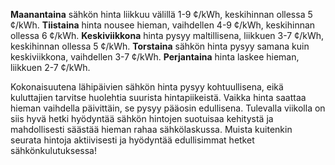 **Maanantaina** sähkön hinta liikkuu välillä 1-9 ¢/kWh, keskihinnan ollessa 5 ¢/kWh. **Tiistaina** hinta nousee hieman, vaihdellen 4-9 ¢/kWh, keskihinnan ollessa 6 ¢/kWh. **Keskiviikkona** hinta pysyy maltillisena, liikkuen 3-7 ¢/kWh, keskihinnan ollessa 5 ¢/kWh. **Torstaina** sähkön hinta pysyy samana kuin keskiviikkona, vaihdellen 3-7 ¢/kWh. **Perjantaina** hinta laskee hieman, liikkuen 2-7 ¢/kWh. 

Kokonaisuutena lähipäivien sähkön hinta pysyy kohtuullisena, eikä kuluttajien tarvitse huolehtia suurista hintapiikeistä. Vaikka hinta saattaa hieman vaihdella päivittäin, se pysyy pääosin edullisena. Tulevalla viikolla on siis hyvä hetki hyödyntää sähkön hintojen suotuisaa kehitystä ja mahdollisesti säästää hieman rahaa sähkölaskussa. Muista kuitenkin seurata hintoja aktiivisesti ja hyödyntää edullisimmat hetket sähkönkulutuksessa!